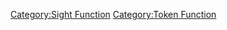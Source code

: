 [Category:Sight Function](Category:Sight_Function "wikilink")
[Category:Token Function](Category:Token_Function "wikilink")